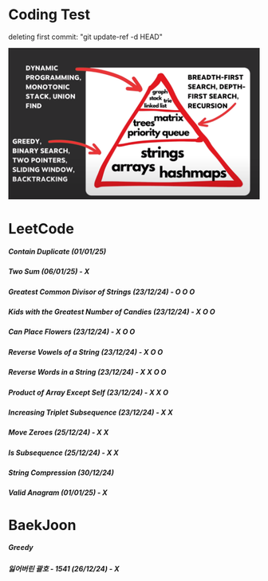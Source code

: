 # Coding Test

deleting first commit: "git update-ref -d HEAD"


![Image](image.png)

# LeetCode
##### Contain Duplicate (01/01/25)
##### Two Sum (06/01/25) - X
##### Greatest Common Divisor of Strings (23/12/24) - O O O
##### Kids with the Greatest Number of Candies (23/12/24) - X O O
##### Can Place Flowers (23/12/24) - X O O
##### Reverse Vowels of a String (23/12/24) - X O O
##### Reverse Words in a String (23/12/24) - X X O O
##### Product of Array Except Self (23/12/24) - X X O
##### Increasing Triplet Subsequence (23/12/24) - X X 
##### Move Zeroes (25/12/24) - X X
##### Is Subsequence (25/12/24) - X X
##### String Compression (30/12/24) 
##### Valid Anagram (01/01/25) - X 

# BaekJoon 
##### Greedy
##### 잃어버린 괄호 - 1541 (26/12/24) - X


